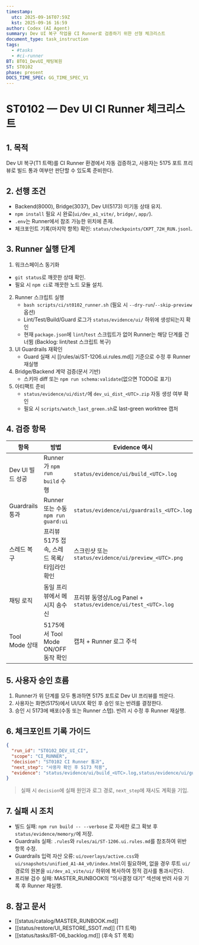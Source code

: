 ```yaml
---
timestamp:
  utc: 2025-09-16T07:59Z
  kst: 2025-09-16 16:59
author: Codex (AI Agent)
summary: Dev UI 복구 작업을 CI Runner로 검증하기 위한 선형 체크리스트
document_type: task_instruction
tags:
  - #tasks
  - #ci-runner
BT: BT01_DevUI_채팅복원
ST: ST0102
phase: present
DOCS_TIME_SPEC: GG_TIME_SPEC_V1
---
```


# ST0102 — Dev UI CI Runner 체크리스트

## 1. 목적
Dev UI 복구(T1 트랙)를 CI Runner 환경에서 자동 검증하고, 사용자는 5175 포트 프리뷰로 빌드 통과 여부만 판단할 수 있도록 준비한다.

## 2. 선행 조건
- Backend(8000), Bridge(3037), Dev UI(5173) 미기동 상태 유지.
- `npm install` 필요 시 완료(`ui/dev_a1_vite/`, `bridge/`, `app/`).
- `.env`는 Runner에서 참조 가능한 위치에 존재.
- 체크포인트 기록(마지막 항목) 확인: `status/checkpoints/CKPT_72H_RUN.jsonl`.

## 3. Runner 실행 단계
1. 워크스페이스 동기화
 - `git status`로 깨끗한 상태 확인.
  - 필요 시 `npm ci`로 깨끗한 노드 모듈 설치.
2. Runner 스크립트 실행
   - `bash scripts/ci/st0102_runner.sh` (필요 시 `--dry-run`/`--skip-preview` 옵션)
   - Lint/Test/Build/Guard 로그가 `status/evidence/ui/` 하위에 생성되는지 확인
   - 현재 `package.json`에 `lint`/`test` 스크립트가 없어 Runner는 해당 단계를 건너뜀 (Backlog: lint/test 스크립트 복구)
3. UI Guardrails 재확인
   - Guard 실패 시 [[rules/ai/ST-1206.ui.rules.md]] 기준으로 수정 후 Runner 재실행
4. Bridge/Backend 계약 검증(문서 기반)
   - 스키마 diff 또는 `npm run schema:validate`(없으면 TODO로 표기)
5. 아티팩트 준비
   - `status/evidence/ui/dist/`에 `dev_ui_dist_<UTC>.zip` 자동 생성 여부 확인
   - 필요 시 `scripts/watch_last_green.sh`로 last-green worktree 캡처

## 4. 검증 항목
| 항목 | 방법 | Evidence 예시 |
| --- | --- | --- |
| Dev UI 빌드 성공 | Runner가 `npm run build` 수행 | `status/evidence/ui/build_<UTC>.log` |
| Guardrails 통과 | Runner 또는 수동 `npm run guard:ui` | `status/evidence/ui/guardrails_<UTC>.log` |
| 스레드 복구 | 프리뷰 5175 접속, 스레드 목록/타임라인 확인 | 스크린샷 또는 `status/evidence/ui/preview_<UTC>.png` |
| 채팅 로직 | 동일 프리뷰에서 메시지 송수신 | 프리뷰 동영상/Log Panel + `status/evidence/ui/test_<UTC>.log` |
| Tool Mode 상태 | 5175에서 Tool Mode ON/OFF 동작 확인 | 캡처 + Runner 로그 주석 |

## 5. 사용자 승인 흐름
1. Runner가 위 단계를 모두 통과하면 5175 포트로 Dev UI 프리뷰를 띄운다.
2. 사용자는 화면(5175)에서 UI/UX 확인 후 승인 또는 반려를 결정한다.
3. 승인 시 5173에 배포(수동 또는 Runner 스텝). 반려 시 수정 후 Runner 재실행.

## 6. 체크포인트 기록 가이드
```json
{
  "run_id": "ST0102_DEV_UI_CI",
  "scope": "CI_RUNNER",
  "decision": "ST0102 CI Runner 통과",
  "next_step": "사용자 확인 후 5173 적용",
  "evidence": "status/evidence/ui/build_<UTC>.log,status/evidence/ui/guardrails_<UTC>.log,status/evidence/ui/dev_ui_dist_<UTC>.zip,status/evidence/ui/preview_<UTC>.png"
}
```
> 실패 시 `decision`에 실패 원인과 로그 경로, `next_step`에 재시도 계획을 기입.

## 7. 실패 시 조치
- 빌드 실패: `npm run build -- --verbose` 로 자세한 로그 확보 후 `status/evidence/memory/`에 저장.
- Guardrails 실패: `.rules`와 `rules/ai/ST-1206.ui.rules.md`를 참조하여 위반 항목 수정.
- Guardrails 입력 자산 오류: `ui/overlays/active.css`와 `ui/snapshots/unified_A1-A4_v0/index.html`이 필요하며, 없을 경우 루트 `ui/` 경로의 원본을 `ui/dev_a1_vite/ui/` 하위에 복사하여 정적 검사를 통과시킨다.
- 프리뷰 검수 실패: MASTER_RUNBOOK의 “의사결정 대기” 섹션에 반려 사유 기록 후 Runner 재실행.

## 8. 참고 문서
- [[status/catalog/MASTER_RUNBOOK.md]]
- [[status/restore/UI_RESTORE_SSOT.md]] (T1 트랙)
- [[status/tasks/BT-06_backlog.md]] (후속 ST 목록)
